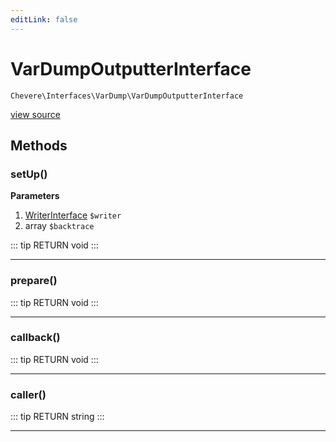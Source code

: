 ```yaml
---
editLink: false
---
```


# VarDumpOutputterInterface

`Chevere\Interfaces\VarDump\VarDumpOutputterInterface`

[view source](https://github.com/chevere/chevere/blob/master/interfaces/VarDump/VarDumpOutputterInterface.php)

## Methods

### setUp()

**Parameters**

1. [WriterInterface](../Writer/WriterInterface.md) `$writer`
2. array `$backtrace`

::: tip RETURN
void
:::

---

### prepare()

::: tip RETURN
void
:::

---

### callback()

::: tip RETURN
void
:::

---

### caller()

::: tip RETURN
string
:::

---
